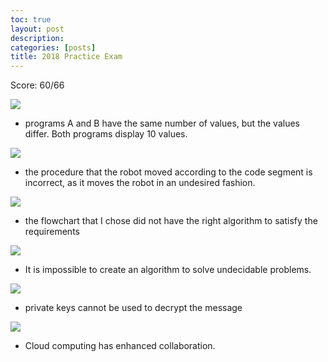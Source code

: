 ```yaml
---
toc: true
layout: post
description:
categories: [posts]
title: 2018 Practice Exam
---
```


Score: 60/66

![](https://media.discordapp.net/attachments/776200516840456232/1098352673910173876/image.png?width=893&height=606)

- programs A and B have the same number of values, but the values differ. Both programs display 10 values.

![](https://media.discordapp.net/attachments/776200516840456232/1098354058999382127/image.png?width=1012&height=606)

- the procedure that the robot moved according to the code segment is incorrect, as it moves the robot in an undesired fashion.

![](https://media.discordapp.net/attachments/776200516840456232/1098355885962690702/image.png?width=877&height=606)

- the flowchart that I chose did not have the right algorithm to satisfy the requirements

![](https://media.discordapp.net/attachments/776200516840456232/1098357026385576037/image.png?width=1031&height=606)

- It is impossible to create an algorithm to solve undecidable problems.

![](https://media.discordapp.net/attachments/776200516840456232/1098358124462747690/image.png?width=1053&height=606)

- private keys cannot be used to decrypt the message

![](https://media.discordapp.net/attachments/776200516840456232/1098358767223054496/image.png?width=1123&height=606)

- Cloud computing has enhanced collaboration.